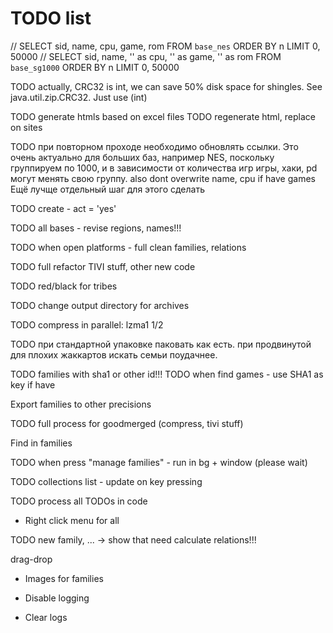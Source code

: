 # TODO list

// SELECT sid, name, cpu, game, rom FROM `base_nes` ORDER BY n LIMIT 0, 50000
// SELECT sid, name, '' as cpu, '' as game, '' as rom FROM `base_sg1000` ORDER BY n LIMIT 0, 50000

TODO actually, CRC32 is int, we can save 50% disk space for shingles. See java.util.zip.CRC32. Just use (int)

TODO generate htmls based on excel files
TODO regenerate html, replace on sites

TODO при повторном проходе необходимо обновлять ссылки. Это очень актуально для больших баз, например NES,
поскольку группируем по 1000, и в зависимости от количества игр игры, хаки, pd могут менять свою группу.
also dont overwrite name, cpu if have games
Ещё лучще отдельный шаг для этого сделать

TODO create - act = 'yes'

TODO all bases - revise regions, names!!!

TODO when open platforms - full clean families, relations

TODO full refactor TIVI stuff, other new code

TODO red/black for tribes

TODO change output directory for archives

TODO compress in parallel: lzma1 1/2

TODO при стандартной упаковке паковать как есть. при продвинутой для плохих жаккартов искать семьи поудачнее.

TODO families with sha1 or other id!!!
TODO when find games - use SHA1 as key if have

Export families to other precisions

TODO full process for goodmerged (compress, tivi stuff)

Find in families

TODO when press "manage families" - run in bg + window (please wait)

TODO collections list - update on key pressing

TODO process all TODOs in code

* Right click menu for all

TODO new family, ... -> show that need calculate relations!!!

  drag-drop
  
  * Images for families

* Disable logging
* Clear logs